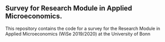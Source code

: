 ## Survey for Research Module in Applied Microeconomics.
This repository contains the code for a survey for the Research Module in Applied Microeconomics (WiSe 2019/2020) at the University of Bonn
